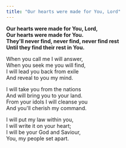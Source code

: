```yaml
---
title: "Our hearts were made for You, Lord"
---
```


**Our hearts were made for You, Lord,   
Our hearts were made for You.   
They'll never find, never find, never find rest   
Until they find their rest in You.**

When you call me I will answer,   
When you seek me you will find,   
I will lead you back from exile   
And reveal to you my mind.

I will take you from the nations   
And will bring you to your land.   
From your idols I will cleanse you   
And you'll cherish my command.

I will put my law within you,   
I will write it on your heart;   
I will be your God and Saviour,   
You, my people set apart.
